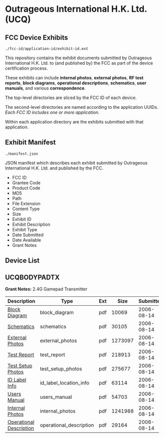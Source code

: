 # Outrageous International H.K. Ltd. (UCQ)
## FCC Device Exhibits

```
./fcc-id/application-id/exhibit-id.ext
```

This repository contains the exhibit documents submitted by Outrageous International H.K. Ltd. to (and published by) the FCC as part of the device certification process.

These exhibits can include **internal photos**, **external photos**, **RF test reports**, **block diagrams**, **operational descriptions**, **schematics**, **user manuals**, and various **correspondence**.

The top-level directories are sliced by the FCC ID of each device.

The second-level directories are named according to the application UUIDs. *Each FCC ID includes one or more application.*

Within each application directory are the exhibits submitted with that application. 

## Exhibit Manifest

```
./manifest.json
```

JSON manifest which describes each exhibit submitted by Outrageous International H.K. Ltd. and published by the FCC.

- FCC ID
- Grantee Code
- Product Code
- MD5
- Path
- File Extension
- Content Type
- Size
- Exhibit ID
- Exhibit Description
- Exhibit Type
- Date Submitted
- Date Available
- Grant Notes

## Device List
## UCQBODYPADTX
**Grant Notes:** 2.4G Gamepad Transmitter

| Description | Type | Ext | Size | Submitted | Available |
| ----------- | ---- | --- | ---- | --------- | --------- |
| [Block Diagram](UCQBODYPADTX/ce17f5cb6f1a84060b9a6b6d17433d61/693163.pdf) | block_diagram | pdf | 10069 | 2006-08-14 | 2006-08-14 |
| [Schematics](UCQBODYPADTX/ce17f5cb6f1a84060b9a6b6d17433d61/693164.pdf) | schematics | pdf | 30105 | 2006-08-14 | 2006-08-14 |
| [External Photos](UCQBODYPADTX/ce17f5cb6f1a84060b9a6b6d17433d61/693165.pdf) | external_photos | pdf | 1273097 | 2006-08-14 | 2006-08-14 |
| [Test Report](UCQBODYPADTX/ce17f5cb6f1a84060b9a6b6d17433d61/693169.pdf) | test_report | pdf | 218913 | 2006-08-14 | 2006-08-14 |
| [Test Setup Photos](UCQBODYPADTX/ce17f5cb6f1a84060b9a6b6d17433d61/693170.pdf) | test_setup_photos | pdf | 275677 | 2006-08-14 | 2006-08-14 |
| [ID Label Info](UCQBODYPADTX/ce17f5cb6f1a84060b9a6b6d17433d61/693166.pdf) | id_label_location_info | pdf | 63114 | 2006-08-14 | 2006-08-14 |
| [Users Manual](UCQBODYPADTX/ce17f5cb6f1a84060b9a6b6d17433d61/693171.pdf) | users_manual | pdf | 54703 | 2006-08-14 | 2006-08-14 |
| [Internal Photos](UCQBODYPADTX/ce17f5cb6f1a84060b9a6b6d17433d61/693167.pdf) | internal_photos | pdf | 1241988 | 2006-08-14 | 2006-08-14 |
| [Operational Description](UCQBODYPADTX/ce17f5cb6f1a84060b9a6b6d17433d61/693168.pdf) | operational_description | pdf | 29164 | 2006-08-14 | 2006-08-14 |
